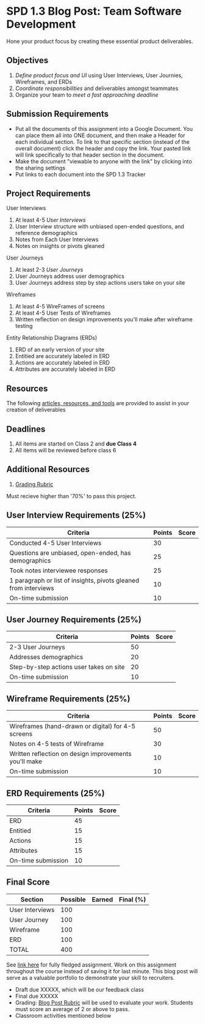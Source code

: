 # SPD 1.3 Blog Post: Team Software Development

Hone your product focus by creating these essential product deliverables.

## Objectives

1. *Define product focus and UI* using User Interviews, User Journies, Wireframes, and ERDs
2. *Coordinate responsibilities* and deliverables amongst teammates
3. Organize your team to *meet a fast approaching deadline*

## Submission Requirements
* Put all the documents of this assignment into a Google Document. You can place them all into ONE document, and then make a Header for each individual section. To link to that specific section (instead of the overall document) click the header and copy the link. Your pasted link will link specifically to that header section in the document.
* Make the document "viewable to anyone with the link" by clicking into the sharing settings
* Put links to each document into the SPD 1.3 Tracker

## Project Requirements

User Interviews
1. At least 4-5 *User Interviews*
1. User Interview structure with unbiased open-ended questions, and reference demographics
1. Notes from Each User Interviews 
1. Notes on insights or pivots gleaned 

User Journeys
1. At least 2-3 *User Journeys*
1. User Journeys address user demographics 
1. User Journeys address step by step actions users take on your site

Wireframes
1. At least 4-5 WireFrames of screens
1. At least 4-5 User Tests of Wireframes
1. Written reflection on design improvements you'll make after wireframe testing

Entity Relationship Diagrams (ERDs)
1. ERD of an early version of your site
1. Entitied are accurately labeled in ERD
1. Actions are accurately labeled in ERD
1. Attributes are accurately labeled in ERD

## Resources
The following [articles, resources, and tools]() are provided to assist in your creation of deliverables

## Deadlines
1. All items are started on Class 2 and **due Class 4**
1. All items will be reviewed before class 6

## Additional Resources
1. [Grading Rubric]()

Must recieve higher than '70%' to pass this project.

## User Interview Requirements (25%)

| Criteria | Points | Score |
| -------- | ------ | ----- |
| Conducted 4-5 User Interviews | 30 | |
| Questions are unbiased, open-ended, has demographics | 25 | |
| Took notes interviewee responses | 25 | |
| 1 paragraph or list of insights, pivots gleaned from interviews | 10 | |
| On-time submission | 10 | |

## User Journey Requirements (25%)

| Criteria | Points | Score |
| -------- | ------ | ----- |
| 2-3 User Journeys | 50 | |
| Addresses demographics | 20 | |
| Step-by-step actions user takes on site | 20 | |
| On-time submission | 10 | |

## Wireframe Requirements (25%)

| Criteria | Points | Score |
| -------- | ------ | ----- |
| Wireframes (hand-drawn or digital) for 4-5 screens | 50 | |
| Notes on 4-5 tests of Wireframe | 30 | |
| Written reflection on design improvements you'll make | 10 | |
| On-time submission | 10 | |

## ERD Requirements (25%)

| Criteria | Points | Score |
| -------- | ------ | ----- |
| ERD | 45 | |
| Entitied | 15 | |
| Actions | 15 | |
| Attributes | 15 | |
| On-time submission | 10 | |

## Final Score

| Section | Possible | Earned | Final (%) |
| ------- | -------- | ------ | --------- |
| User Interviews | 100 | | |
| User Journey | 100 | | |
| Wireframe | 100 | | |
| ERD | 100 | | |
| TOTAL | 400 | | |


See [link here](https://docs.google.com/document/u/1/d/11XGxQ8VA1lovoopqmqZCNHGwWGlHI-JWq12LiOZG6Cs/edit?usp=drive_web&ouid=102349547791146369642) for fully fledged assignment. Work on this assignment throughout the course instead of saving it for last minute. This blog post will serve as a valuable portfolio to demonstrate your skill to recruiters.

- Draft due XXXXX, which will be our feedback class
- Final due XXXXX
- Grading: [Blog Post Rubric](https://drive.google.com/file/d/1Q7kd-JTwd8COOGNeSD43UoAivwF5_dWZ/view?usp=sharing) will be used to evaluate your work. Students must score an average of 2 or above to pass.
- Classroom activities mentioned below
